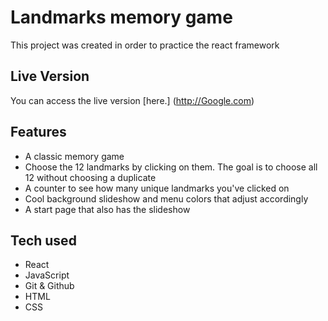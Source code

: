 # Landmarks memory game

This project was created in order to practice the react framework

## Live Version

You can access the live version [here.] (http://Google.com)

## Features

- A classic memory game
- Choose the 12 landmarks by clicking on them. The goal is to choose all 12 without choosing a duplicate
- A counter to see how many unique landmarks you've clicked on
- Cool background slideshow and menu colors that adjust accordingly
- A start page that also has the slideshow

## Tech used

- React
- JavaScript
- Git & Github
- HTML
- CSS
